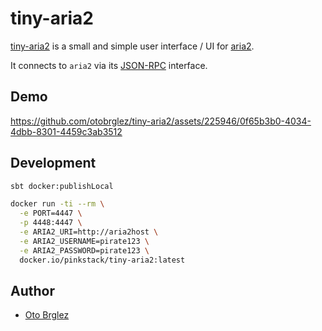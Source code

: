# tiny-aria2

[tiny-aria2][tiny-aria2] is a small and simple user interface / UI for [aria2](https://aria2.github.io/).

It connects to `aria2` via its [JSON-RPC](https://aria2.github.io/manual/en/html/aria2c.htm) interface.

## Demo

https://github.com/otobrglez/tiny-aria2/assets/225946/0f65b3b0-4034-4dbb-8301-4459c3ab3512


## Development

```bash
sbt docker:publishLocal

docker run -ti --rm \
  -e PORT=4447 \
  -p 4448:4447 \
  -e ARIA2_URI=http://aria2host \
  -e ARIA2_USERNAME=pirate123 \
  -e ARIA2_PASSWORD=pirate123 \
  docker.io/pinkstack/tiny-aria2:latest
```

## Author

- [Oto Brglez](https://github.com/otobrglez)

[tiny-aria2]: https://github.com/otobrglez/tiny-aria2
